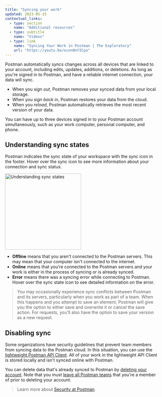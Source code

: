 ```yaml
---
title: "Syncing your work"
updated: 2023-05-15
contextual_links:
  - type: section
    name: "Additional resources"
  - type: subtitle
    name: "Videos"
  - type: link
    name: "Syncing Your Work in Postman | The Exploratory"
    url: "https://youtu.be/ocnn0nYICpo"
---
```


Postman automatically syncs changes across all devices that are linked to your account, including edits, updates, additions, or deletions. As long as you're signed in to Postman, and have a reliable internet connection, your data will sync.

* When you _sign out_, Postman removes your synced data from your local storage.
* When you _sign back in_, Postman restores your data from the cloud.
* When you _reload_, Postman automatically retrieves the most recent version of your data.

You can have up to three devices signed in to your Postman account simultaneously, such as your work computer, personal computer, and phone.

## Understanding sync states

Postman indicates the sync state of your workspace with the sync icon in the footer. Hover over the sync icon to see more information about your connection and sync status.

<img alt="Understanding sync states" src="https://assets.postman.com/postman-docs/syncing-understanding-sync-states-v9.19.jpg" width="250px"/>

* **Offline** means that you aren't connected to the Postman servers. This may mean that your computer isn't connected to the internet.
* **Online** means that you're connected to the Postman servers and your work is either in the process of syncing or is already synced.
* **Error** means there was a syncing error while connecting to Postman. Hover over the sync state icon to see detailed information on the error.

> You may occasionally experience sync conflicts between Postman and its servers, particularly when you work as part of a team. When this happens and you attempt to save an element, Postman will give you the option to either save and overwrite it or cancel the save action. For requests, you'll also have the option to save your version as a new request.

## Disabling sync

Some organizations have security guidelines that prevent team members from syncing data to the Postman cloud. In this situation, you can use the [lightweight Postman API Client](/docs/getting-started/basics/using-api-client/). All of your work in the lightweight API Client is stored locally and isn't synced online with Postman.

You can delete data that's already synced to Postman by [deleting your account](/docs/getting-started/postman-account/#deleting-your-account). Note that you must [leave all Postman teams](/docs/collaborating-in-postman/working-with-your-team/collaboration-overview/#leaving-a-team) that you're a member of prior to deleting your account.

> Learn more about [Security at Postman](https://www.postman.com/trust/security/).
